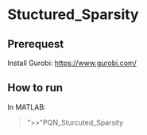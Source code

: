 # Stuctured_Sparsity

## Prerequest
Install Gurobi: https://www.gurobi.com/ 

## How to run
In MATLAB:
> ">>"PQN_Sturcuted_Sparsity


